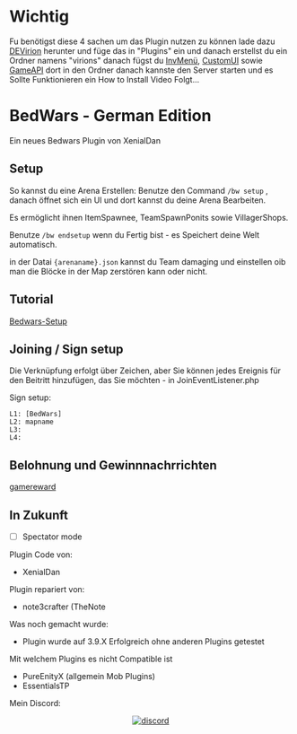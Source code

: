 # Wichtig
Fu benötigst diese 4 sachen um das Plugin nutzen zu können lade dazu
[DEVirion](https://poggit.pmmp.io/p/DEVirion/1.2.7) herunter und füge das in "Plugins" ein und danach erstellst du ein Ordner namens "virions" danach fügst du [InvMenü](https://poggit.pmmp.io/ci/Muqsit/InvMenu/InvMenu), [CustomUI](https://poggit.pmmp.io/ci/thebigsmileXD/customui/~) sowie [GameAPI](https://poggit.pmmp.io/ci/thebigsmileXD/gameapi/gameapi)  dort in den Ordner danach kannste den Server starten und es Sollte Funktionieren ein How to Install Video Folgt...

# BedWars - German Edition
<!-- todo poggit badges -->
Ein neues Bedwars Plugin von XenialDan
## Setup
So kannst du eine Arena Erstellen:
Benutze den Command `/bw setup` , danach öffnet sich ein UI und dort kannst du deine Arena Bearbeiten.

Es ermöglicht ihnen ItemSpawnee, TeamSpawnPonits sowie VillagerShops.

Benutze `/bw endsetup` wenn du Fertig bist - es Speichert deine Welt automatisch.

in der Datai `{arenaname}.json` kannst du Team damaging und einstellen oib man die Blöcke in der Map zerstören kann oder nicht.

## Tutorial
[Bedwars-Setup](https://youtu.be/KkgD1fl_lfI)

## Joining / Sign setup
Die Verknüpfung erfolgt über Zeichen, aber Sie können jedes Ereignis für den Beitritt hinzufügen, das Sie möchten - in JoinEventListener.php

Sign setup:
```
L1: [BedWars]
L2: mapname
L3: 
L4: 
```

## Belohnung und Gewinnnachrrichten
[gamereward](https://github.com/thebigsmileXD/gamereward)

## In Zukunft
- [ ] Spectator mode

Plugin Code von:
- XenialDan

Plugin repariert von:
- note3crafter (TheNote

Was noch gemacht wurde:
- Plugin wurde auf 3.9.X Erfolgreich ohne anderen Plugins getestet

Mit welchem Plugins es nicht Compatible ist
- PureEnityX (allgemein Mob Plugins) 
- EssentialsTP

Mein Discord:
<div align="center">
	<a href="https://discord.gg/XwXKuvy">
        <img src="https://img.shields.io/badge/chat-on%20discord-7289da.svg" alt="discord">
